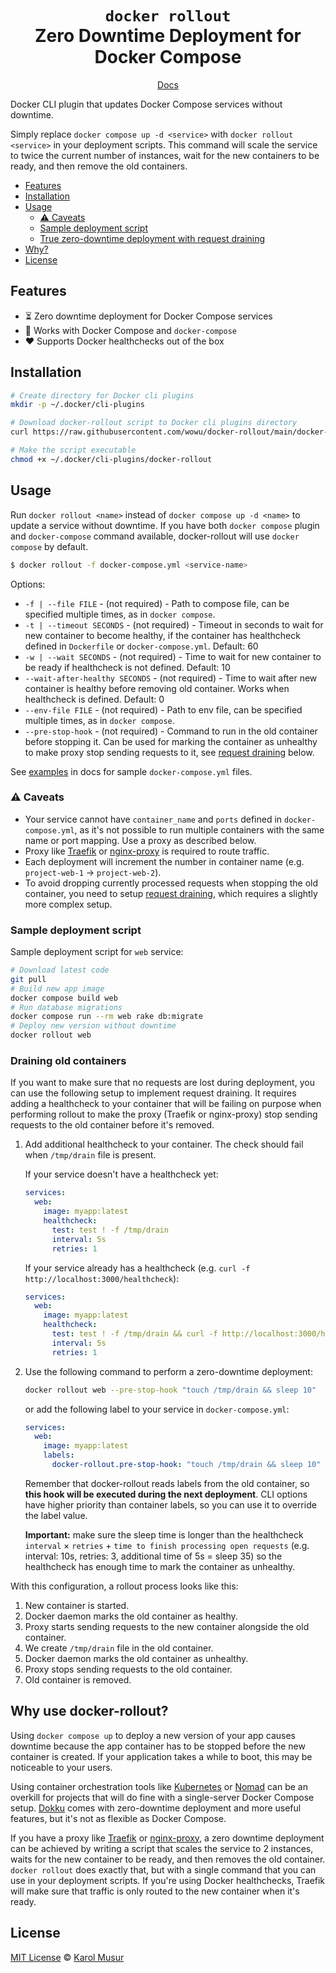 <div align="center">
<h1>
<code>docker rollout</code><br>
Zero Downtime Deployment for Docker Compose
</h1>

[Docs](https://docker-rollout.wowu.dev)
</div>


Docker CLI plugin that updates Docker Compose services without downtime.

Simply replace `docker compose up -d <service>` with `docker rollout <service>` in your deployment scripts. This command will scale the service to twice the current number of instances, wait for the new containers to be ready, and then remove the old containers.

- [Features](#features)
- [Installation](#installation)
- [Usage](#usage)
  - [⚠️ Caveats](#️-caveats)
  - [Sample deployment script](#sample-deployment-script)
  - [True zero-downtime deployment with request draining](#true-zero-downtime-deployment-with-request-draining)
- [Why?](#why)
- [License](#license)

## Features

- ⏳ Zero downtime deployment for Docker Compose services
- 🐳 Works with Docker Compose and `docker-compose`
- ❤️ Supports Docker healthchecks out of the box

## Installation

```bash
# Create directory for Docker cli plugins
mkdir -p ~/.docker/cli-plugins

# Download docker-rollout script to Docker cli plugins directory
curl https://raw.githubusercontent.com/wowu/docker-rollout/main/docker-rollout -o ~/.docker/cli-plugins/docker-rollout

# Make the script executable
chmod +x ~/.docker/cli-plugins/docker-rollout
```

## Usage

Run `docker rollout <name>` instead of `docker compose up -d <name>` to update a service without downtime. If you have both `docker compose` plugin and `docker-compose` command available, docker-rollout will use `docker compose` by default.

```bash
$ docker rollout -f docker-compose.yml <service-name>
```

Options:

- `-f | --file FILE` - (not required) - Path to compose file, can be specified multiple times, as in `docker compose`.
- `-t | --timeout SECONDS` - (not required) - Timeout in seconds to wait for new container to become healthy, if the container has healthcheck defined in `Dockerfile` or `docker-compose.yml`. Default: 60
- `-w | --wait SECONDS` - (not required) - Time to wait for new container to be ready if healthcheck is not defined. Default: 10
- `--wait-after-healthy SECONDS` - (not required) - Time to wait after new container is healthy before removing old container. Works when healthcheck is defined. Default: 0
- `--env-file FILE` - (not required) - Path to env file, can be specified multiple times, as in `docker compose`.
- `--pre-stop-hook` - (not required) - Command to run in the old container before stopping it. Can be used for marking the container as unhealthy to make proxy stop sending requests to it, see [request draining](#true-zero-downtime-deployment-with-request-draining) below.

See [examples](https://docker-rollout.wowu.dev/examples/) in docs for sample `docker-compose.yml` files.

### ⚠️ Caveats

- Your service cannot have `container_name` and `ports` defined in `docker-compose.yml`, as it's not possible to run multiple containers with the same name or port mapping. Use a proxy as described below.
- Proxy like [Traefik](https://github.com/traefik/traefik) or [nginx-proxy](https://github.com/nginx-proxy/nginx-proxy) is required to route traffic.
- Each deployment will increment the number in container name (e.g. `project-web-1` -> `project-web-2`).
- To avoid dropping currently processed requests when stopping the old container, you need to setup [request draining](#draining-old-containers), which requires a slightly more complex setup.

### Sample deployment script

Sample deployment script for `web` service:

```bash
# Download latest code
git pull
# Build new app image
docker compose build web
# Run database migrations
docker compose run --rm web rake db:migrate
# Deploy new version without downtime
docker rollout web
```

### Draining old containers

If you want to make sure that no requests are lost during deployment, you can use the following setup to implement request draining. It requires adding a healthcheck to your container that will be failing on purpose when performing rollout to make the proxy (Traefik or nginx-proxy) stop sending requests to the old container before it's removed.

1. Add additional healthcheck to your container. The check should fail when `/tmp/drain` file is present.

   If your service doesn't have a healthcheck yet:

   ```yml
   services:
     web:
       image: myapp:latest
       healthcheck:
         test: test ! -f /tmp/drain
         interval: 5s
         retries: 1
   ```

   If your service already has a healthcheck (e.g. `curl -f http://localhost:3000/healthcheck`):

   ```yml
   services:
     web:
       image: myapp:latest
       healthcheck:
         test: test ! -f /tmp/drain && curl -f http://localhost:3000/healthcheck
         interval: 5s
         retries: 1
   ```


2. Use the following command to perform a zero-downtime deployment:

   ```bash
   docker rollout web --pre-stop-hook "touch /tmp/drain && sleep 10"
   ```

   or add the following label to your service in `docker-compose.yml`:

   ```yml
   services:
     web:
       image: myapp:latest
       labels:
         docker-rollout.pre-stop-hook: "touch /tmp/drain && sleep 10"
   ```

   Remember that docker-rollout reads labels from the old container, so **this hook will be executed during the next deployment**. CLI options have higher priority than container labels, so you can use it to override the label value.

   **Important:** make sure the sleep time is longer than the healthcheck `interval` × `retries` + `time to finish processing open requests` (e.g. interval: 10s, retries: 3, additional time of 5s = sleep 35) so the healthcheck has enough time to mark the container as unhealthy.

With this configuration, a rollout process looks like this:

1. New container is started.
2. Docker daemon marks the old container as healthy.
3. Proxy starts sending requests to the new container alongside the old container.
4. We create `/tmp/drain` file in the old container.
5. Docker daemon marks the old container as unhealthy.
6. Proxy stops sending requests to the old container.
7. Old container is removed.

## Why use docker-rollout?

Using `docker compose up` to deploy a new version of your app causes downtime because the app container has to be stopped before the new container is created.
If your application takes a while to boot, this may be noticeable to your users.

Using container orchestration tools like [Kubernetes](https://kubernetes.io/) or [Nomad](https://www.nomadproject.io/) can be an overkill for projects that will do fine with a single-server Docker Compose setup. [Dokku](https://github.com/dokku/dokku) comes with zero-downtime deployment and more useful features, but it's not as flexible as Docker Compose.

If you have a proxy like [Traefik](https://github.com/traefik/traefik) or [nginx-proxy](https://github.com/nginx-proxy/nginx-proxy), a zero downtime deployment can be achieved by writing a script that scales the service to 2 instances, waits for the new container to be ready, and then removes the old container.
`docker rollout` does exactly that, but with a single command that you can use in your deployment scripts.
If you're using Docker healthchecks, Traefik will make sure that traffic is only routed to the new container when it's ready.

## License

[MIT License](LICENSE) &copy; [Karol Musur](https://wowu.dev)
